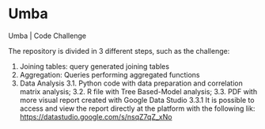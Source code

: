 # Umba
Umba | Code Challenge

The repository is divided in 3 different steps, such as the challenge:

1. Joining tables: query generated joining tables
2. Aggregation: Queries performing aggregated functions
3. Data Analysis
  3.1. Python code with data preparation and correlation matrix analysis;
  3.2. R file with Tree Based-Model analysis;
  3.3. PDF with more visual report created with Google Data Studio
    3.3.1 It is possible to access and view the report directly at the platform with the following lik:          https://datastudio.google.com/s/nsqZ7qZ_xNo
